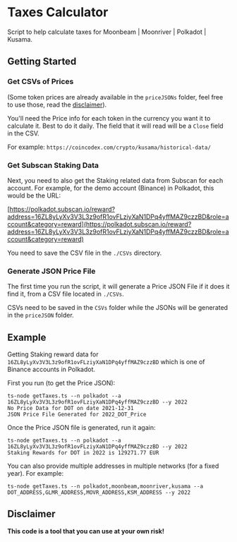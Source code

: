 # Taxes Calculator

Script to help calculate taxes for Moonbeam | Moonriver | Polkadot | Kusama.

## Getting Started

### Get CSVs of Prices
(Some token prices are already available in the `priceJSONs` folder, feel free to use those, read the [disclaimer](#disclaimer)).

You'll need the Price info for each token in the currency you want it to calculate it. Best to do it daily. The field that it will read will be a `Close` field in the CSV.

For example: `https://coincodex.com/crypto/kusama/historical-data/`

### Get Subscan Staking Data

Next, you need to also get the Staking related data from Subscan for each account. For example, for the demo account (Binance) in Polkadot, this would be the URL:

[https://polkadot.subscan.io/reward?address=16ZL8yLyXv3V3L3z9ofR1ovFLziyXaN1DPq4yffMAZ9czzBD&role=account&category=reward](https://polkadot.subscan.io/reward?address=16ZL8yLyXv3V3L3z9ofR1ovFLziyXaN1DPq4yffMAZ9czzBD&role=account&category=reward)

You need to save the CSV file in the  `./CSVs` directory.

### Generate JSON Price File

The first time you run the script, it will generate a Price JSON File if it does it find it, from a CSV file located in `./CSVs`.

CSVs need to be saved in the `CSVs` folder while the JSONs will be generated in the `priceJSON` folder.

## Example

Getting Staking reward data for `16ZL8yLyXv3V3L3z9ofR1ovFLziyXaN1DPq4yffMAZ9czzBD` which is one of Binance accounts in Polkadot.

First you run (to get the Price JSON):

```
ts-node getTaxes.ts --n polkadot --a 16ZL8yLyXv3V3L3z9ofR1ovFLziyXaN1DPq4yffMAZ9czzBD --y 2022
No Price Data for DOT on date 2021-12-31
JSON Price File Generated for 2022_DOT_Price
```

Once the Price JSON file is generated, run it again:

```
ts-node getTaxes.ts --n polkadot --a 16ZL8yLyXv3V3L3z9ofR1ovFLziyXaN1DPq4yffMAZ9czzBD --y 2022
Staking Rewards for DOT in 2022 is 129271.77 EUR
```

You can also provide multiple addresses in multiple networks (for a fixed year). For example:

```
ts-node getTaxes.ts --n polkadot,moonbeam,moonriver,kusama --a DOT_ADDRESS,GLMR_ADDRESS,MOVR_ADDRESS,KSM_ADDRESS --y 2022
```


## Disclaimer
**This code is a tool that you can use at your own risk!**
